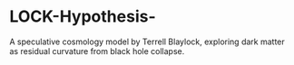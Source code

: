 # LOCK-Hypothesis-
A speculative cosmology model by Terrell Blaylock, exploring dark matter as residual curvature from black hole collapse.
